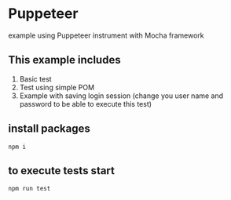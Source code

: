 # Puppeteer
example using Puppeteer instrument with Mocha framework

## This example includes
1. Basic test
2. Test using simple POM
3. Example with saving login session (change you user name and password to be able to execute this test)

## install packages
```
npm i
```

## to execute tests start 
```
npm run test
```
